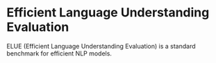 # Efficient Language Understanding Evaluation
 ELUE (Efficient Language Understanding Evaluation) is a standard benchmark for efficient NLP models.
